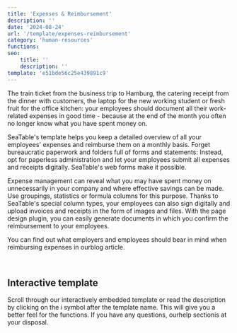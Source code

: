 ```yaml
---
title: 'Expenses & Reimbursement'
description: ''
date: '2024-08-24'
url: '/template/expenses-reimbursement'
category: 'human-resources'
functions:
seo:
    title: ''
    description: ''
template: 'e51bde56c25e439891c9'
---
```


The train ticket from the business trip to Hamburg, the catering receipt from the dinner with customers, the laptop for the new working student or fresh fruit for the office kitchen: your employees should document all their work-related expenses in good time - because at the end of the month you often no longer know what you have spent money on.

SeaTable's template helps you keep a detailed overview of all your employees' expenses and reimburse them on a monthly basis. Forget bureaucratic paperwork and folders full of forms and statements: Instead, opt for paperless administration and let your employees submit all expenses and receipts digitally. SeaTable's web forms make it possible.

Expense management can reveal what you may have spent money on unnecessarily in your company and where effective savings can be made. Use groupings, statistics or formula columns for this purpose. Thanks to SeaTable's special column types, your employees can also sign digitally and upload invoices and receipts in the form of images and files. With the page design plugin, you can easily generate documents in which you confirm the reimbursement to your employees.

You can find out what employers and employees should bear in mind when reimbursing expenses in ourblog article.

​

## Interactive template

Scroll through our interactively embedded template or read the description by clicking on the i symbol after the template name. This will give you a better feel for the functions. If you have any questions, ourhelp sectionis at your disposal.
